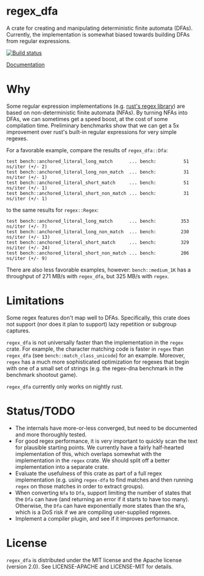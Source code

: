 regex_dfa
=========

A crate for creating and manipulating deterministic finite automata (DFAs).
Currently, the implementation is somewhat biased towards building DFAs from
regular expressions.

[![Build status](https://travis-ci.org/jneem/regex-dfa.svg)](https://travis-ci.org/jneem/regex-dfa)

[Documentation](http://jneem.github.io/regex-dfa/regex_dfa/index.html)

# Why

Some regular expression implementations (e.g. [rust's regex
library](http://github.com/rust-lang/regex)) are based on
non-deterministic finite automata (NFAs). By turning NFAs into DFAs, we can
sometimes get a speed boost, at the cost of some compilation time. Preliminary
benchmarks show that we can get a 5x improvement over rust's built-in regular
expressions for very simple regexes.

For a favorable example, compare the results of `regex_dfa::Dfa`:
```
test bench::anchored_literal_long_match      ... bench:          51 ns/iter (+/- 2)
test bench::anchored_literal_long_non_match  ... bench:          31 ns/iter (+/- 1)
test bench::anchored_literal_short_match     ... bench:          51 ns/iter (+/- 1)
test bench::anchored_literal_short_non_match ... bench:          31 ns/iter (+/- 1)
```
to the same results for `regex::Regex`:
```
test bench::anchored_literal_long_match      ... bench:         353 ns/iter (+/- 7)
test bench::anchored_literal_long_non_match  ... bench:         230 ns/iter (+/- 13)
test bench::anchored_literal_short_match     ... bench:         329 ns/iter (+/- 24)
test bench::anchored_literal_short_non_match ... bench:         206 ns/iter (+/- 9)
```

There are also less favorable examples, however: `bench::medium_1K` has a throughput of
271 MB/s with `regex_dfa`, but 325 MB/s with `regex`.

# Limitations

Some regex features don't map well to DFAs. Specifically, this crate does not
support (nor does it plan to support) lazy repetition or subgroup captures.

`regex_dfa` is not universally faster than the implementation in the `regex`
crate. For example, the character matching code is faster in `regex` than
`regex_dfa` (see `bench::match_class_unicode`) for an example. Moreover,
`regex` has a much more sophisticated optimization for regexes that begin with
one of a small set of strings (e.g. the regex-dna benchmark in the benchmark
shootout game).

`regex_dfa` currently only works on nightly rust.

# Status/TODO

- The internals have more-or-less converged, but need to be documented and more
  thoroughly tested.
- For good regex performance, it is very important to quickly scan the text for
  plausible starting points. We currently have a fairly half-hearted
  implementation of this, which overlaps somewhat with the implementation in
  the `regex` crate. We should split off a better implementation into a
  separate crate.
- Evaluate the usefulness of this crate as part of a full regex implementation
  (e.g. using `regex-dfa` to find matches and then running `regex` on those
  matches in order to extract groups).
- When converting `Nfa` to `Dfa`, support limiting the number of states that
  the `Dfa` can have (and returning an error if it starts to have too many).
  Otherwise, the `Dfa` can have exponentially more states than the `Nfa`, which
  is a DoS risk if we are compiling user-supplied regexes.
- Implement a compiler plugin, and see if it improves performance.

# License

`regex_dfa` is distributed under the MIT license and the Apache license (version 2.0).
See LICENSE-APACHE and LICENSE-MIT for details.

